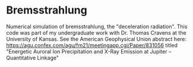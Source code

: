 # Bremsstrahlung
Numerical simulation of bremsstrahlung, the "deceleration radiation". This code was part of my undergraduate work with Dr. Thomas Cravens at the University of Kansas. See the American Geophysical Union abstract here: https://agu.confex.com/agu/fm21/meetingapp.cgi/Paper/831056 titled "Energetic Auroral Ion Precipitation and X-Ray Emission at Jupiter – Quantitative Linkage"
